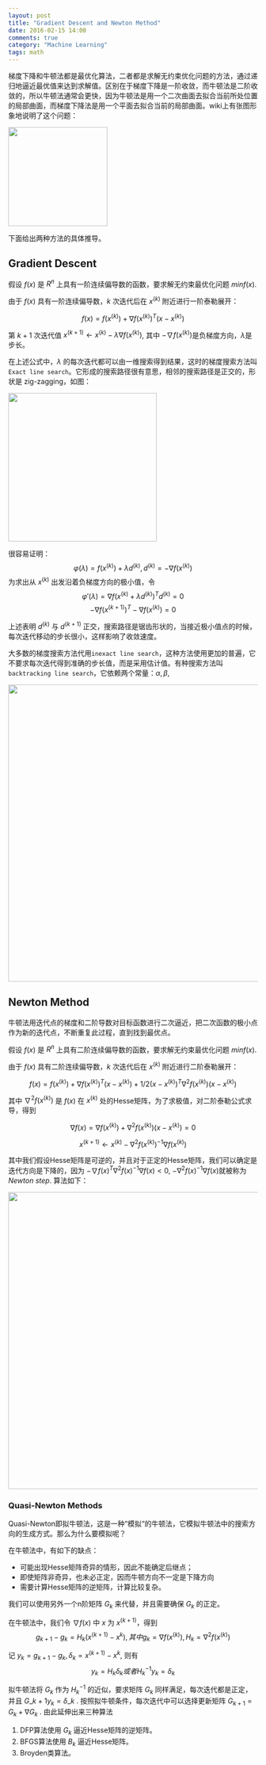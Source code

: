 ```yaml
---
layout: post
title: "Gradient Descent and Newton Method"
date: 2016-02-15 14:00
comments: true
category: "Machine Learning"
tags: math
---
```


梯度下降和牛顿法都是最优化算法，二者都是求解无约束优化问题的方法，通过递归地逼近最优值来达到求解值。区别在于梯度下降是一阶收敛，而牛顿法是二阶收敛的，所以牛顿法通常会更快，因为牛顿法是用一个二次曲面去拟合当前所处位置的局部曲面，而梯度下降法是用一个平面去拟合当前的局部曲面。wiki上有张图形象地说明了这个问题：

<img src="https://upload.wikimedia.org/wikipedia/commons/d/da/Newton_optimization_vs_grad_descent.svg" width="200px"/>

下面给出两种方法的具体推导。

<!--more-->

## Gradient Descent 

假设 $f(x)$ 是 $R^n$ 上具有一阶连续偏导数的函数，要求解无约束最优化问题 $min f(x)$.

由于 $f(x)$ 具有一阶连续偏导数，$k$ 次迭代后在 $x^{(k)}$ 附近进行一阶泰勒展开：

$$ f(x) = f(x^{(k)}) + \nabla f(x^{(k)})^T (x - x^{(k)}) $$

第 $k+1$ 次迭代值 $x^{(k+1)} \gets x^{(k)} - \lambda \nabla f(x^{(k)})$, 其中 $-\nabla f(x^{(k)})$是负梯度方向，$\lambda$是步长。

在上述公式中，$\lambda$ 的每次迭代都可以由一维搜索得到结果，这时的梯度搜索方法叫`Exact line search`。它形成的搜索路径很有意思，相邻的搜索路径是正交的，形状是 zig-zagging，如图：

<img src="https://upload.wikimedia.org/wikipedia/commons/d/db/Gradient_ascent_%28contour%29.png" width = "300px"/>

很容易证明：
$$ \varphi(\lambda) = f(x^{(k)}) + \lambda d^{(k)}, d^{(k)} = -\nabla f(x^{(k)}) $$
为求出从 $x^{(k)}$ 出发沿着负梯度方向的极小值，令
$$ \varphi'(\lambda) = \nabla f(x^{(k)} + \lambda d^{(k)})^T d^{(k)} = 0$$
$$-\nabla f(x^{(k+1)})^T -\nabla f(x^{(k)}) = 0 $$
 
上述表明 $d^{(k)}$ 与 $d^{(k+1)}$ 正交，搜索路径是锯齿形状的，当接近极小值点的时候，每次迭代移动的步长很小，这样影响了收敛速度。

大多数的梯度搜索方法代用`inexact line search`，这种方法使用更加的普遍，它不要求每次迭代得到准确的步长值，而是采用估计值。有种搜索方法叫`backtracking line search`，它依赖两个常量：$\alpha, \beta$, 

<img src="http://7xqfqs.com1.z0.glb.clouddn.com/16-2-15/4737593.jpg" width = "600px"/>

## Newton Method

牛顿法用迭代点的梯度和二阶导数对目标函数进行二次逼近，把二次函数的极小点作为新的迭代点，不断重复此过程，直到找到最优点。

假设 $f(x)$ 是 $R^n$ 上具有二阶连续偏导数的函数，要求解无约束最优化问题 $min f(x)$.

由于 $f(x)$ 具有二阶连续偏导数，$k$ 次迭代后在 $x^{(k)}$ 附近进行二阶泰勒展开：

$$ f(x) = f(x^{(k)}) + \nabla f(x^{(k)})^T (x - x^{(k)}) + 1/2 (x - x^{(k)})^T \nabla^2 f(x^{(k)}) (x - x^{(k)})$$

其中 $\nabla^2 f(x^{(k)})$ 是 $f(x)$ 在 $x^{(k)}$ 处的Hesse矩阵，为了求极值，对二阶泰勒公式求导，得到

$$ \nabla f(x) = \nabla f(x^{(k)}) + \nabla^2 f(x^{(k)})(x - x^{(k)}) = 0 $$

$$ x^{(k+1)} \gets x^{(k)} - \nabla^2 f(x^{(k)})^{-1} \nabla f(x^{(k)}) $$

其中我们假设Hesse矩阵是可逆的，并且对于正定的Hesse矩阵，我们可以确定是迭代方向是下降的，因为 $-\nabla f(x)^T \nabla^2 f(x)^{-1} \nabla f(x) < 0$, $-\nabla^2 f(x)^{-1} \nabla f(x)$就被称为 *Newton step*. 算法如下：

<img src="http://7xqfqs.com1.z0.glb.clouddn.com/16-2-15/19107554.jpg" width = "600px"/>

### Quasi-Newton Methods

Quasi-Newton即拟牛顿法，这是一种“模拟“的牛顿法，它模拟牛顿法中的搜索方向的生成方式。那么为什么要模拟呢？

在牛顿法中，有如下的缺点：

* 可能出现Hesse矩阵奇异的情形，因此不能确定后继点；
* 即使矩阵非奇异，也未必正定，因而牛顿方向不一定是下降方向
* 需要计算Hesse矩阵的逆矩阵，计算比较复杂。

我们可以使用另外一个n阶矩阵 $G_k$ 来代替，并且需要确保 $G_k$ 的正定。

在牛顿法中，我们令 $\nabla f(x)$ 中 $x$ 为 $x^{(k+1)}$，得到
$$ g_{k+1} - g_k = H_k (x^{(k+1)} - x^{k}), 其中 g_k = \nabla f(x^{(k)}), H_k = \nabla^2 f(x^{(k)})$$

记 $y_k = g_{k+1} - g_k, \delta_k = x^{(k+1)} - x^{k}$, 则有
$$y_k = H_k \delta_k 或者 H_k^{-1} y_k = \delta_k $$

拟牛顿法将 $G_k$ 作为 $H_k^{-1}$ 的近似，要求矩阵 $G_k$ 同样满足，每次迭代都是正定，并且 $G\_{k+1} y_k = \delta\_k$ . 按照拟牛顿条件，每次迭代中可以选择更新矩阵 $G_{k+1} = G_k + \nabla G_k$ . 由此延伸出来三种算法

1. DFP算法使用 $G_k$ 逼近Hesse矩阵的逆矩阵。
2. BFGS算法使用 $B_k$ 逼近Hesse矩阵。
3. Broyden类算法。


